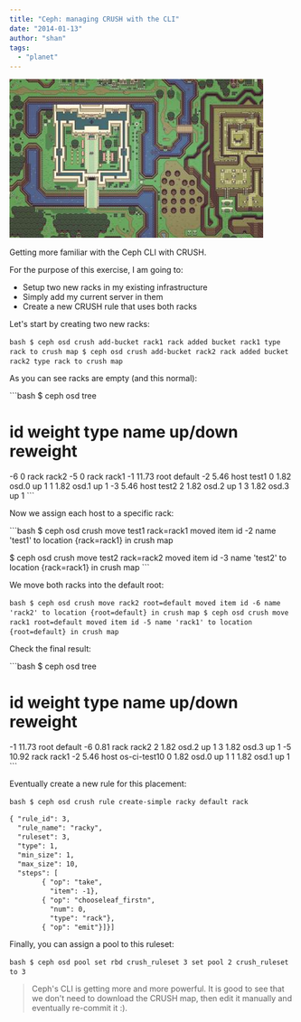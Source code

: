 ```yaml
---
title: "Ceph: managing CRUSH with the CLI"
date: "2014-01-13"
author: "shan"
tags: 
  - "planet"
---
```


![](images/crush-map-cli.jpg "Ceph: managing CRUSH with the CLI")

Getting more familiar with the Ceph CLI with CRUSH.

  

For the purpose of this exercise, I am going to:

- Setup two new racks in my existing infrastructure
- Simply add my current server in them
- Create a new CRUSH rule that uses both racks

  

Let's start by creating two new racks:

`bash $ ceph osd crush add-bucket rack1 rack added bucket rack1 type rack to crush map $ ceph osd crush add-bucket rack2 rack added bucket rack2 type rack to crush map`

As you can see racks are empty (and this normal):

\`\`\`bash $ ceph osd tree

# id weight type name up/down reweight

\-6 0 rack rack2 -5 0 rack rack1 -1 11.73 root default -2 5.46 host test1 0 1.82 osd.0 up 1 1 1.82 osd.1 up 1 -3 5.46 host test2 2 1.82 osd.2 up 1 3 1.82 osd.3 up 1 \`\`\`

Now we assign each host to a specific rack:

\`\`\`bash $ ceph osd crush move test1 rack=rack1 moved item id -2 name 'test1' to location {rack=rack1} in crush map

$ ceph osd crush move test2 rack=rack2 moved item id -3 name 'test2' to location {rack=rack1} in crush map \`\`\`

We move both racks into the default root:

`bash $ ceph osd crush move rack2 root=default moved item id -6 name 'rack2' to location {root=default} in crush map $ ceph osd crush move rack1 root=default moved item id -5 name 'rack1' to location {root=default} in crush map`

Check the final result:

\`\`\`bash $ ceph osd tree

# id weight type name up/down reweight

\-1 11.73 root default -6 0.81 rack rack2 2 1.82 osd.2 up 1 3 1.82 osd.3 up 1 -5 10.92 rack rack1 -2 5.46 host os-ci-test10 0 1.82 osd.0 up 1 1 1.82 osd.1 up 1 \`\`\`

Eventually create a new rule for this placement:

`bash $ ceph osd crush rule create-simple racky default rack`

```
{ "rule_id": 3,
  "rule_name": "racky",
  "ruleset": 3,
  "type": 1,
  "min_size": 1,
  "max_size": 10,
  "steps": [
        { "op": "take",
          "item": -1},
        { "op": "chooseleaf_firstn",
          "num": 0,
          "type": "rack"},
        { "op": "emit"}]}]
```

Finally, you can assign a pool to this ruleset:

`bash $ ceph osd pool set rbd crush_ruleset 3 set pool 2 crush_ruleset to 3`

  

> Ceph's CLI is getting more and more powerful. It is good to see that we don't need to download the CRUSH map, then edit it manually and eventually re-commit it :).
